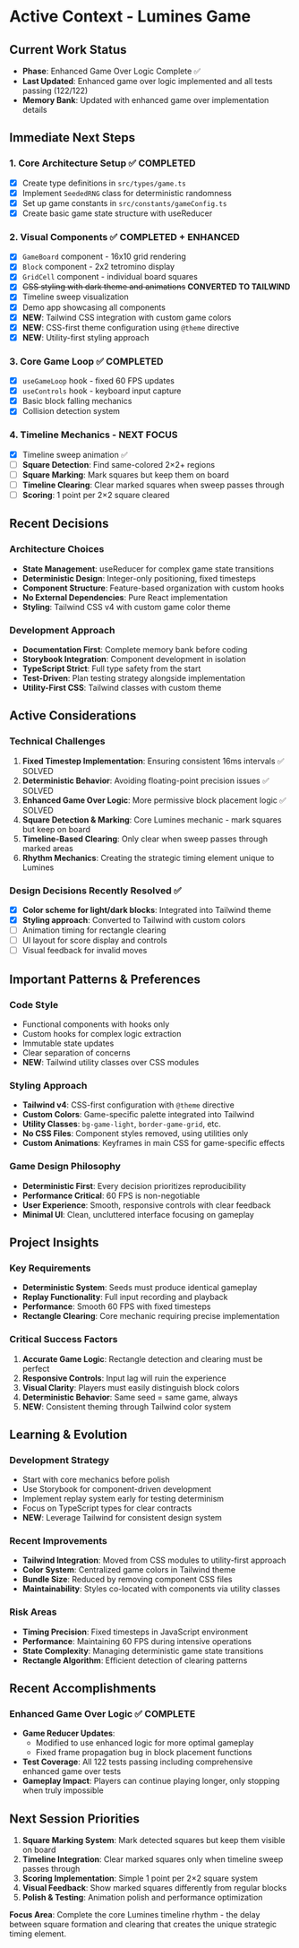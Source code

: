 # Active Context - Lumines Game

## Current Work Status

- **Phase**: Enhanced Game Over Logic Complete ✅
- **Last Updated**: Enhanced game over logic implemented and all tests passing (122/122)
- **Memory Bank**: Updated with enhanced game over implementation details

## Immediate Next Steps

### 1. Core Architecture Setup ✅ COMPLETED

- [x] Create type definitions in `src/types/game.ts`
- [x] Implement `SeededRNG` class for deterministic randomness
- [x] Set up game constants in `src/constants/gameConfig.ts`
- [x] Create basic game state structure with useReducer

### 2. Visual Components ✅ COMPLETED + ENHANCED

- [x] `GameBoard` component - 16x10 grid rendering
- [x] `Block` component - 2x2 tetromino display
- [x] `GridCell` component - individual board squares
- [x] ~~CSS styling with dark theme and animations~~ **CONVERTED TO TAILWIND**
- [x] Timeline sweep visualization
- [x] Demo app showcasing all components
- [x] **NEW**: Tailwind CSS integration with custom game colors
- [x] **NEW**: CSS-first theme configuration using `@theme` directive
- [x] **NEW**: Utility-first styling approach

### 3. Core Game Loop ✅ COMPLETED

- [x] `useGameLoop` hook - fixed 60 FPS updates
- [x] `useControls` hook - keyboard input capture
- [x] Basic block falling mechanics
- [x] Collision detection system

### 4. Timeline Mechanics - NEXT FOCUS

- [x] Timeline sweep animation ✅
- [ ] **Square Detection**: Find same-colored 2×2+ regions
- [ ] **Square Marking**: Mark squares but keep them on board
- [ ] **Timeline Clearing**: Clear marked squares when sweep passes through
- [ ] **Scoring**: 1 point per 2×2 square cleared

## Recent Decisions

### Architecture Choices

- **State Management**: useReducer for complex game state transitions
- **Deterministic Design**: Integer-only positioning, fixed timesteps
- **Component Structure**: Feature-based organization with custom hooks
- **No External Dependencies**: Pure React implementation
- **Styling**: Tailwind CSS v4 with custom game color theme

### Development Approach

- **Documentation First**: Complete memory bank before coding
- **Storybook Integration**: Component development in isolation
- **TypeScript Strict**: Full type safety from the start
- **Test-Driven**: Plan testing strategy alongside implementation
- **Utility-First CSS**: Tailwind classes with custom theme

## Active Considerations

### Technical Challenges

1. **Fixed Timestep Implementation**: Ensuring consistent 16ms intervals ✅ SOLVED
2. **Deterministic Behavior**: Avoiding floating-point precision issues ✅ SOLVED
3. **Enhanced Game Over Logic**: More permissive block placement logic ✅ SOLVED
4. **Square Detection & Marking**: Core Lumines mechanic - mark squares but keep on board
5. **Timeline-Based Clearing**: Only clear when sweep passes through marked areas
6. **Rhythm Mechanics**: Creating the strategic timing element unique to Lumines

### Design Decisions Recently Resolved ✅

- [x] **Color scheme for light/dark blocks**: Integrated into Tailwind theme
- [x] **Styling approach**: Converted to Tailwind with custom colors
- [ ] Animation timing for rectangle clearing
- [ ] UI layout for score display and controls
- [ ] Visual feedback for invalid moves

## Important Patterns & Preferences

### Code Style

- Functional components with hooks only
- Custom hooks for complex logic extraction
- Immutable state updates
- Clear separation of concerns
- **NEW**: Tailwind utility classes over CSS modules

### Styling Approach

- **Tailwind v4**: CSS-first configuration with `@theme` directive
- **Custom Colors**: Game-specific palette integrated into Tailwind
- **Utility Classes**: `bg-game-light`, `border-game-grid`, etc.
- **No CSS Files**: Component styles removed, using utilities only
- **Custom Animations**: Keyframes in main CSS for game-specific effects

### Game Design Philosophy

- **Deterministic First**: Every decision prioritizes reproducibility
- **Performance Critical**: 60 FPS is non-negotiable
- **User Experience**: Smooth, responsive controls with clear feedback
- **Minimal UI**: Clean, uncluttered interface focusing on gameplay

## Project Insights

### Key Requirements

- **Deterministic System**: Seeds must produce identical gameplay
- **Replay Functionality**: Full input recording and playback
- **Performance**: Smooth 60 FPS with fixed timesteps
- **Rectangle Clearing**: Core mechanic requiring precise implementation

### Critical Success Factors

1. **Accurate Game Logic**: Rectangle detection and clearing must be perfect
2. **Responsive Controls**: Input lag will ruin the experience
3. **Visual Clarity**: Players must easily distinguish block colors
4. **Deterministic Behavior**: Same seed = same game, always
5. **NEW**: Consistent theming through Tailwind color system

## Learning & Evolution

### Development Strategy

- Start with core mechanics before polish
- Use Storybook for component-driven development
- Implement replay system early for testing determinism
- Focus on TypeScript types for clear contracts
- **NEW**: Leverage Tailwind for consistent design system

### Recent Improvements

- **Tailwind Integration**: Moved from CSS modules to utility-first approach
- **Color System**: Centralized game colors in Tailwind theme
- **Bundle Size**: Reduced by removing component CSS files
- **Maintainability**: Styles co-located with components via utility classes

### Risk Areas

- **Timing Precision**: Fixed timesteps in JavaScript environment
- **Performance**: Maintaining 60 FPS during intensive operations
- **State Complexity**: Managing deterministic game state transitions
- **Rectangle Algorithm**: Efficient detection of clearing patterns

## Recent Accomplishments

### Enhanced Game Over Logic ✅ COMPLETE

- **Game Reducer Updates**:
  - Modified to use enhanced logic for more optimal gameplay
  - Fixed frame propagation bug in block placement functions
- **Test Coverage**: All 122 tests passing including comprehensive enhanced game over tests
- **Gameplay Impact**: Players can continue playing longer, only stopping when truly impossible

## Next Session Priorities

1. **Square Marking System**: Mark detected squares but keep them visible on board
2. **Timeline Integration**: Clear marked squares only when timeline sweep passes through
3. **Scoring Implementation**: Simple 1 point per 2×2 square system
4. **Visual Feedback**: Show marked squares differently from regular blocks
5. **Polish & Testing**: Animation polish and performance optimization

**Focus Area**: Complete the core Lumines timeline rhythm - the delay between square formation and clearing that creates the unique strategic timing element.
